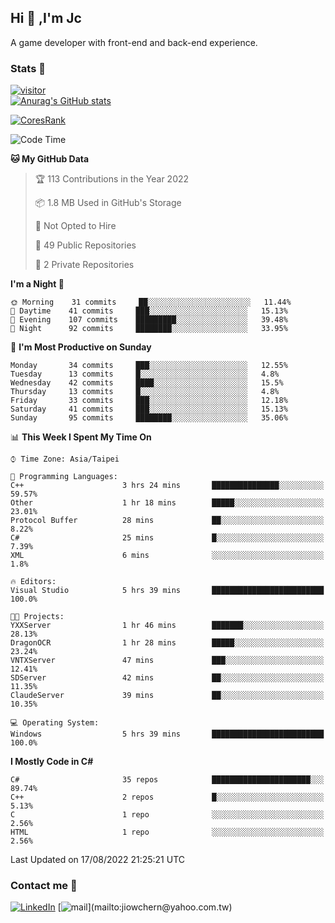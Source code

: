 ## Hi 👋 ,I'm Jc  

A game developer with front-end and back-end experience.  

### Stats  📝
[![visitor](https://visitor-badge.glitch.me/badge?page_id=jiowchern.jiowchern&style=flat-square&color=0088cc)](https://visitor-badge.glitch.me/badge?page_id=jiowchern.jiowchern&style=flat-square&color=0088cc)  
[![Anurag's GitHub stats](https://github-readme-stats.vercel.app/api?username=jiowchern&count_private=true&&show_icons=true)](https://github.com/anuraghazra/github-readme-stats)  
<!-- [![trophy](https://github-profile-trophy.vercel.app/?username=jiowchern)](https://github.com/ryo-ma/github-profile-trophy)   -->
[![CoresRank](https://cr-ss-service.azurewebsites.net/api/ScreenShot?widget=summary&username=jiowchern)](https://cr-ss-service.azurewebsites.net/api/ScreenShot?widget=summary&username=jiowchern)


<!--START_SECTION:waka-->
![Code Time](http://img.shields.io/badge/Code%20Time-483%20hrs%2026%20mins-blue)

**🐱 My GitHub Data** 

> 🏆 113 Contributions in the Year 2022
 > 
> 📦 1.8 MB Used in GitHub's Storage 
 > 
> 🚫 Not Opted to Hire
 > 
> 📜 49 Public Repositories 
 > 
> 🔑 2 Private Repositories  
 > 
**I'm a Night 🦉** 

```text
🌞 Morning    31 commits     ██░░░░░░░░░░░░░░░░░░░░░░░   11.44% 
🌆 Daytime    41 commits     ███░░░░░░░░░░░░░░░░░░░░░░   15.13% 
🌃 Evening    107 commits    █████████░░░░░░░░░░░░░░░░   39.48% 
🌙 Night      92 commits     ████████░░░░░░░░░░░░░░░░░   33.95%

```
📅 **I'm Most Productive on Sunday** 

```text
Monday       34 commits     ███░░░░░░░░░░░░░░░░░░░░░░   12.55% 
Tuesday      13 commits     █░░░░░░░░░░░░░░░░░░░░░░░░   4.8% 
Wednesday    42 commits     ████░░░░░░░░░░░░░░░░░░░░░   15.5% 
Thursday     13 commits     █░░░░░░░░░░░░░░░░░░░░░░░░   4.8% 
Friday       33 commits     ███░░░░░░░░░░░░░░░░░░░░░░   12.18% 
Saturday     41 commits     ███░░░░░░░░░░░░░░░░░░░░░░   15.13% 
Sunday       95 commits     ████████░░░░░░░░░░░░░░░░░   35.06%

```


📊 **This Week I Spent My Time On** 

```text
⌚︎ Time Zone: Asia/Taipei

💬 Programming Languages: 
C++                      3 hrs 24 mins       ███████████████░░░░░░░░░░   59.57% 
Other                    1 hr 18 mins        █████░░░░░░░░░░░░░░░░░░░░   23.01% 
Protocol Buffer          28 mins             ██░░░░░░░░░░░░░░░░░░░░░░░   8.22% 
C#                       25 mins             █░░░░░░░░░░░░░░░░░░░░░░░░   7.39% 
XML                      6 mins              ░░░░░░░░░░░░░░░░░░░░░░░░░   1.8%

🔥 Editors: 
Visual Studio            5 hrs 39 mins       █████████████████████████   100.0%

🐱‍💻 Projects: 
YXXServer                1 hr 46 mins        ███████░░░░░░░░░░░░░░░░░░   28.13% 
DragonOCR                1 hr 28 mins        █████░░░░░░░░░░░░░░░░░░░░   23.24% 
VNTXServer               47 mins             ███░░░░░░░░░░░░░░░░░░░░░░   12.41% 
SDServer                 42 mins             ██░░░░░░░░░░░░░░░░░░░░░░░   11.35% 
ClaudeServer             39 mins             ██░░░░░░░░░░░░░░░░░░░░░░░   10.35%

💻 Operating System: 
Windows                  5 hrs 39 mins       █████████████████████████   100.0%

```

**I Mostly Code in C#** 

```text
C#                       35 repos            ██████████████████████░░░   89.74% 
C++                      2 repos             █░░░░░░░░░░░░░░░░░░░░░░░░   5.13% 
C                        1 repo              ░░░░░░░░░░░░░░░░░░░░░░░░░   2.56% 
HTML                     1 repo              ░░░░░░░░░░░░░░░░░░░░░░░░░   2.56%

```



 Last Updated on 17/08/2022 21:25:21 UTC
<!--END_SECTION:waka-->



### Contact me 💬
[![LinkedIn](https://img.shields.io/badge/-JiowchernChen-0077B5?style==flat-square&logo=LinkedIn&logoColor=white)](https://www.linkedin.com/in/jiowchern-chen-4aaa90b7/) [![mail](https://img.shields.io/badge/-jiowchern%40yahoo.com.tw-blueviolet?style=flat-square&logo=yahoo!)](mailto:jiowchern@yahoo.com.tw)    

<!-- [![Linkedin Badge](https://img.shields.io/badge/-LinkedIn-blue?style=flat-square&logo=Linkedin&logoColor=white&link=https://www.linkedin.com/in/jiowchern-chen-4aaa90b7/)](https://www.linkedin.com/in/jiowchern-chen-4aaa90b7/) -->


<!--
**jiowchern/jiowchern** is a ✨ _special_ ✨ repository because its `README.md` (this file) appears on your GitHub profile.

Here are some ideas to get you started:

- 🔭 I’m currently working on ...
- 🌱 I’m currently learning ...
- 👯 I’m looking to collaborate on ...
- 🤔 I’m looking for help with ...
- 💬 Ask me about ...
- 📫 How to reach me: ...
- 😄 Pronouns: ...
- ⚡ Fun fact: ...
-->
